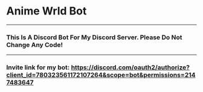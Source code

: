 # Anime Wrld Bot
----------------------------------------------------------------------
### This Is A Discord Bot For My Discord Server. Please Do Not Change Any Code!
----------------------------------------------------------------------
### Invite link for my bot: https://discord.com/oauth2/authorize?client_id=780323561172107264&scope=bot&permissions=2147483647